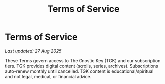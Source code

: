 ﻿---
title: Terms of Service
layout: base.njk
permalink: /legal/terms/index.html
---

# Terms of Service

_Last updated: 27 Aug 2025_

These Terms govern access to The Gnostic Key (TGK) and our subscription tiers. TGK provides digital content (scrolls, series, archives). Subscriptions auto-renew monthly until cancelled. TGK content is educational/spiritual and not legal, medical, or financial advice.

